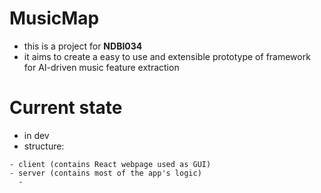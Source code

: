 MusicMap
===

- this is a project for **NDBI034**
- it aims to create a easy to use and extensible prototype of framework for AI-driven music feature extraction

# Current state

- in dev
- structure:
```
- client (contains React webpage used as GUI)
- server (contains most of the app's logic)
  - 

```